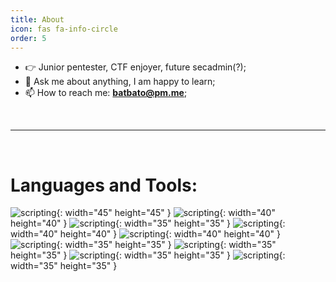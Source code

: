 ```yaml
---
title: About
icon: fas fa-info-circle
order: 5
---
```



- 👉 Junior pentester, CTF enjoyer, future secadmin(?);<br />
- 💬 Ask me about anything, I am happy to learn;<br />
- 📫 How to reach me: **<a href="mailto: batbato@pm.me">batbato@pm.me</a>**;

<br>
<hr />
<br>

# Languages and Tools:

![scripting](https://raw.githubusercontent.com/Nouman404/nouman404.github.io/main/assets/img/scripting.png){: width="45" height="45" }
![scripting](https://raw.githubusercontent.com/Nouman404/nouman404.github.io/main/assets/img/metasploit.png){: width="40" height="40" }
![scripting](https://raw.githubusercontent.com/Nouman404/nouman404.github.io/main/assets/img/python.png){: width="35" height="35" }
![scripting](https://raw.githubusercontent.com/Nouman404/nouman404.github.io/main/assets/img/tux.png){: width="40" height="40" }
![scripting](https://raw.githubusercontent.com/Nouman404/nouman404.github.io/main/assets/img/docker.png){: width="40" height="40" }
![scripting](https://raw.githubusercontent.com/Nouman404/nouman404.github.io/main/assets/img/burpsuite.png){: width="35" height="35" }
![scripting](https://raw.githubusercontent.com/Nouman404/nouman404.github.io/main/assets/img/c.png){: width="35" height="35" }
![scripting](https://raw.githubusercontent.com/Nouman404/nouman404.github.io/main/assets/img/js.png){: width="35" height="35" }
![scripting](https://raw.githubusercontent.com/Nouman404/nouman404.github.io/main/assets/img/php.png){: width="35" height="35" }
